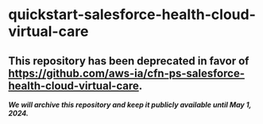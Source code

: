# quickstart-salesforce-health-cloud-virtual-care 
## This repository has been deprecated in favor of https://github.com/aws-ia/cfn-ps-salesforce-health-cloud-virtual-care. 
***We will archive this repository and keep it publicly available until May 1, 2024.***
